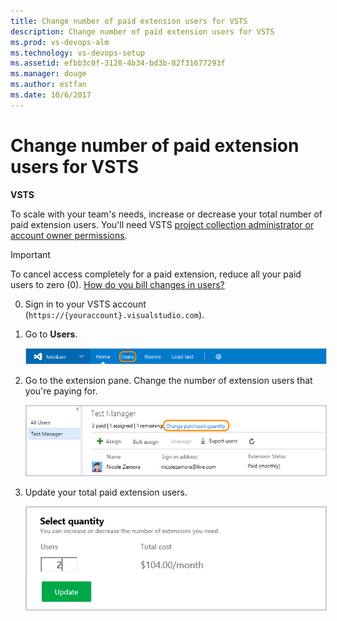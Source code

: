 ```yaml
---
title: Change number of paid extension users for VSTS
description: Change number of paid extension users for VSTS
ms.prod: vs-devops-alm
ms.technology: vs-devops-setup
ms.assetid: efbb3c0f-3128-4b34-bd3b-82f31677293f 
ms.manager: douge
ms.author: estfan
ms.date: 10/6/2017
---
```


# Change number of paid extension users for VSTS

**VSTS**


To scale with your team's needs, increase or decrease your total number of paid extension users.
You'll need VSTS 
[project collection administrator or account owner permissions](../accounts/faq-add-delete-users.md#find-owner). 

> [!IMPORTANT]
> To cancel access completely for a paid extension, 
> reduce all your paid users to zero (0). 
> [How do you bill changes in users?](../marketplace/faq-extensions.md#bill-period)

0.	Sign in to your VSTS account 
(```https://{youraccount}.visualstudio.com```).

0. Go to **Users**.

	<img alt="Go to Users" src="../_shared/_img/users-hub-updated-ui.png" style="border: 1px solid #CCCCCC" />

0.	Go to the extension pane. 
Change the number of extension users that you're paying for.

	<img alt="Edit your total paid extension users" src="_img/assign-extensions/extension-add-users.png" style="border: 1px solid #CCCCCC" />

0.	Update your total paid extension users.

	<img alt="Update total paid extension users" src="_img/assign-extensions/update-paid-users.png" style="border: 1px solid #CCCCCC" />


